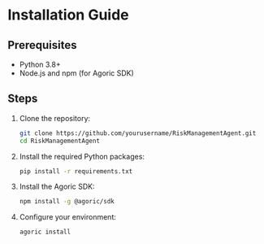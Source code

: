 
# Installation Guide

## Prerequisites
- Python 3.8+
- Node.js and npm (for Agoric SDK)

## Steps
1. Clone the repository:
   ```bash
   git clone https://github.com/yourusername/RiskManagementAgent.git
   cd RiskManagementAgent
   ```

2. Install the required Python packages:
   ```bash
   pip install -r requirements.txt
   ```

3. Install the Agoric SDK:
   ```bash
   npm install -g @agoric/sdk
   ```

4. Configure your environment:
   ```bash
   agoric install
   ```
